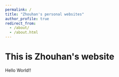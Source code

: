 ```yaml
---
permalink: /
title: "Zhouhan's personal websites"
author_profile: true
redirect_from: 
  - /about/
  - /about.html
---
```


This is Zhouhan's website
======

Hello World!!

